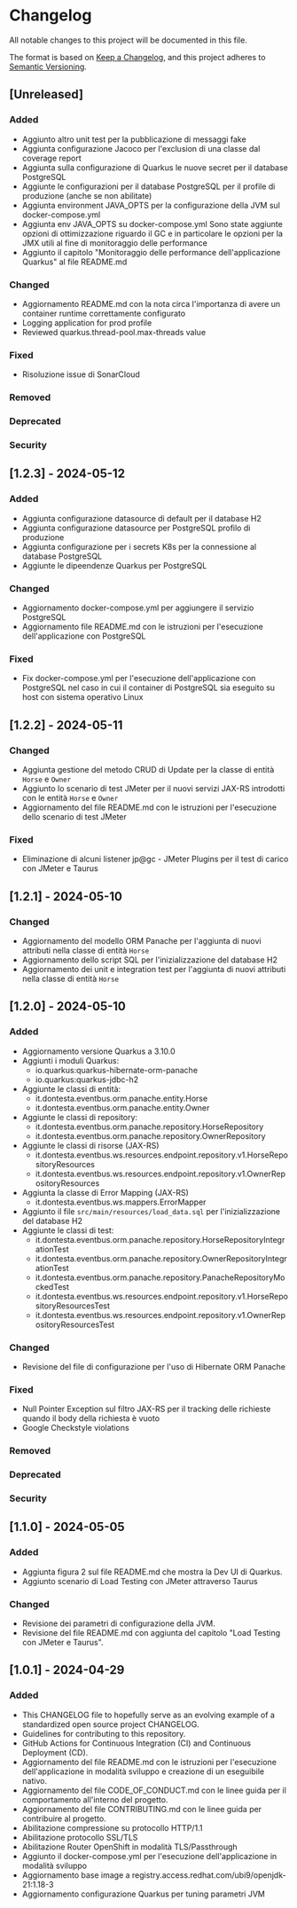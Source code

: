 # Changelog

All notable changes to this project will be documented in this file.

The format is based on [Keep a Changelog](https://keepachangelog.com/en/1.1.0/),
and this project adheres to [Semantic Versioning](https://semver.org/spec/v2.0.0.html).

## [Unreleased]
### Added
- Aggiunto altro unit test per la pubblicazione di messaggi fake
- Aggiunta configurazione Jacoco per l'exclusion di una classe dal coverage report
- Aggiunta sulla configurazione di Quarkus le nuove secret per il database PostgreSQL
- Aggiunte le configurazioni per il database PostgreSQL per il profile di produzione (anche se non abilitate)
- Aggiunta environment JAVA_OPTS per la configurazione della JVM sul docker-compose.yml
- Aggiunta env JAVA_OPTS su docker-compose.yml Sono state aggiunte opzioni di ottimizzazione riguardo il GC e in particolare le opzioni per la JMX utili al fine di monitoraggio delle performance
- Aggiunto il capitolo "Monitoraggio delle performance dell'applicazione Quarkus" al file README.md

### Changed
- Aggiornamento README.md con la nota circa l'importanza di avere un container runtime correttamente configurato
- Logging application for prod profile
- Reviewed quarkus.thread-pool.max-threads value

### Fixed
- Risoluzione issue di SonarCloud

### Removed

### Deprecated

### Security

## [1.2.3] - 2024-05-12

### Added
- Aggiunta configurazione datasource di default per il database H2
- Aggiunta configurazione datasource per PostgreSQL profilo di produzione
- Aggiunta configurazione per i secrets K8s per la connessione al database PostgreSQL
- Aggiunte le dipeendenze Quarkus per PostgreSQL

### Changed
- Aggiornamento docker-compose.yml per aggiungere il servizio PostgreSQL
- Aggiornamento file README.md con le istruzioni per l'esecuzione dell'applicazione con PostgreSQL

### Fixed
- Fix docker-compose.yml per l'esecuzione dell'applicazione con PostgreSQL nel caso in cui il container di PostgreSQL sia eseguito su host con sistema operativo Linux

## [1.2.2] - 2024-05-11

### Changed
- Aggiunta gestione del metodo CRUD di Update per la classe di entità `Horse` e `Owner`
- Aggiunto lo scenario di test JMeter per il nuovi servizi JAX-RS introdotti con le entità `Horse` e `Owner`
- Aggiornamento del file README.md con le istruzioni per l'esecuzione dello scenario di test JMeter

### Fixed
- Eliminazione di alcuni listener jp@gc - JMeter Plugins per il test di carico con JMeter e Taurus

## [1.2.1] - 2024-05-10

### Changed
- Aggiornamento del modello ORM Panache per l'aggiunta di nuovi attributi nella classe di entità `Horse`
- Aggiornamento dello script SQL per l'inizializzazione del database H2
- Aggiornamento dei unit e integration test per l'aggiunta di nuovi attributi nella classe di entità `Horse`

## [1.2.0] - 2024-05-10

### Added
- Aggiornamento versione Quarkus a 3.10.0
- Aggiunti i moduli Quarkus:
  - io.quarkus:quarkus-hibernate-orm-panache
  - io.quarkus:quarkus-jdbc-h2
- Aggiunte le classi di entità:
  - it.dontesta.eventbus.orm.panache.entity.Horse
  - it.dontesta.eventbus.orm.panache.entity.Owner
- Aggiunte le classi di repository:
  - it.dontesta.eventbus.orm.panache.repository.HorseRepository
  - it.dontesta.eventbus.orm.panache.repository.OwnerRepository
- Aggiunte le classi di risorse (JAX-RS)
  - it.dontesta.eventbus.ws.resources.endpoint.repository.v1.HorseRepositoryResources
  - it.dontesta.eventbus.ws.resources.endpoint.repository.v1.OwnerRepositoryResources
- Aggiunta la classe di Error Mapping (JAX-RS)
  - it.dontesta.eventbus.ws.mappers.ErrorMapper
- Aggiunto il file `src/main/resources/load_data.sql` per l'inizializzazione del database H2
- Aggiunte le classi di test:
  - it.dontesta.eventbus.orm.panache.repository.HorseRepositoryIntegrationTest
  - it.dontesta.eventbus.orm.panache.repository.OwnerRepositoryIntegrationTest
  - it.dontesta.eventbus.orm.panache.repository.PanacheRepositoryMockedTest
  - it.dontesta.eventbus.ws.resources.endpoint.repository.v1.HorseRepositoryResourcesTest
  - it.dontesta.eventbus.ws.resources.endpoint.repository.v1.OwnerRepositoryResourcesTest
  
### Changed
- Revisione del file di configurazione per l'uso di Hibernate ORM Panache

### Fixed
- Null Pointer Exception sul filtro JAX-RS per il tracking delle richieste quando il body della richiesta è vuoto
- Google Checkstyle violations

### Removed

### Deprecated

### Security

## [1.1.0] - 2024-05-05

### Added
- Aggiunta figura 2 sul file README.md che mostra la Dev UI di Quarkus.
- Aggiunto scenario di Load Testing con JMeter attraverso Taurus

### Changed
- Revisione dei parametri di configurazione della JVM.
- Revisione del file README.md con aggiunta del capitolo "Load Testing con JMeter e Taurus".


## [1.0.1] - 2024-04-29

### Added

- This CHANGELOG file to hopefully serve as an evolving example of a
  standardized open source project CHANGELOG.
- Guidelines for contributing to this repository.
- GitHub Actions for Continuous Integration (CI) and Continuous Deployment (CD).
- Aggiornamento del file README.md con le istruzioni per l'esecuzione dell'applicazione
  in modalità sviluppo e creazione di un eseguibile nativo.
- Aggiornamento del file CODE_OF_CONDUCT.md con le linee guida per il comportamento
  all'interno del progetto.
- Aggiornamento del file CONTRIBUTING.md con le linee guida per contribuire al progetto.
- Abilitazione compressione su protocollo HTTP/1.1
- Abilitazione protocollo SSL/TLS
- Abilitazione Router OpenShift in modalità TLS/Passthrough
- Aggiunto il docker-compose.yml per l'esecuzione dell'applicazione in modalità sviluppo
- Aggiornamento base image a registry.access.redhat.com/ubi9/openjdk-21:1.18-3
- Aggiornamento configurazione Quarkus per tuning parametri JVM
